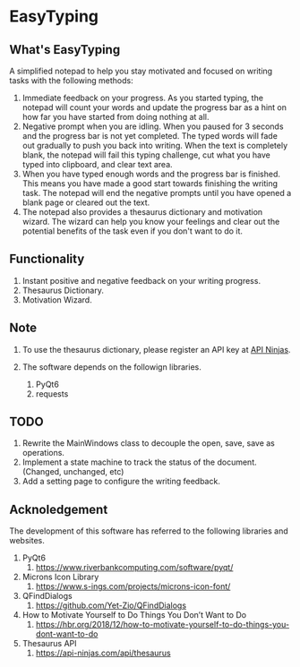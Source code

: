 # EasyTyping

## What's EasyTyping

A simplified notepad to help you stay motivated and focused on writing tasks with the following methods:

1. Immediate feedback on your progress. As you started typing, the notepad will count your words and update the progress bar as a hint on how far you have started from doing nothing at all.
1. Negative prompt when you are idling. When you paused for 3 seconds and the progress bar is not yet completed. The typed words will fade out gradually to push you back into writing. When the text is completely blank, the notepad will fail this typing challenge, cut what you have typed into clipboard, and clear text area.
1. When you have typed enough words and the progress bar is finished. This means you have made a good start towards finishing the writing task. The notepad will end the negative prompts until you have opened a blank page or cleared out the text.
1. The notepad also provides a thesaurus dictionary and motivation wizard. The wizard can help you know your feelings and clear out the potential benefits of the task even if you don't want to do it.

## Functionality

1. Instant positive and negative feedback on your writing progress.
1. Thesaurus Dictionary.
1. Motivation Wizard.

## Note

1. To use the thesaurus dictionary, please register an API key at [API Ninjas](https://api-ninjas.com/api/thesaurus).

1. The software depends on the followign libraries.
    1. PyQt6
    1. requests

## TODO
1. Rewrite the MainWindows class to decouple the open, save, save as operations.
1. Implement a state machine to track the status of the document. (Changed, unchanged, etc)
1. Add a setting page to configure the writing feedback.

## Acknoledgement

The development of this software has referred to the following libraries and websites.

1. PyQt6
    1. https://www.riverbankcomputing.com/software/pyqt/
1. Microns Icon Library
    1. https://www.s-ings.com/projects/microns-icon-font/
1. QFindDialogs
    1. https://github.com/Yet-Zio/QFindDialogs
1. How to Motivate Yourself to Do Things You Don’t Want to Do
    1. https://hbr.org/2018/12/how-to-motivate-yourself-to-do-things-you-dont-want-to-do
1. Thesaurus API
    1. https://api-ninjas.com/api/thesaurus
